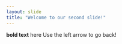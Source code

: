 ```yaml
---
layout: slide
title: "Welcome to our second slide!"
---
```

**bold text** here
Use the left arrow to go back!
